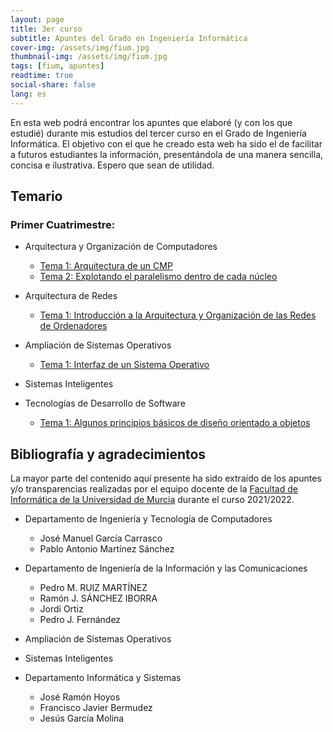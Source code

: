 ```yaml
---
layout: page
title: 3er curso
subtitle: Apuntes del Grado en Ingeniería Informática
cover-img: /assets/img/fium.jpg
thumbnail-img: /assets/img/fium.jpg
tags: [fium, apuntes]
readtime: true
social-share: false
lang: es
---
```


En esta web podrá encontrar los apuntes que elaboré (y con los que estudié) durante mis estudios del tercer curso en el Grado de Ingeniería Informática. El objetivo con el que he creado esta web ha sido el de facilitar a futuros estudiantes la información, presentándola de una manera sencilla, concisa e ilustrativa. Espero que sean de utilidad.

## Temario

### Primer Cuatrimestre:

- Arquitectura y Organización de Computadores
  
  - [Tema 1: Arquitectura de un CMP](../../../informatica3/AOC/Tema1/Tema1.html)
  - [Tema 2: Explotando el paralelismo dentro de cada núcleo](../../../informatica3/AOC/Tema1/Tema2.html)

- Arquitectura de Redes
  
  - [Tema 1: Introducción a la Arquitectura y Organización de las Redes de Ordenadores](../../../informatica3/AR/Tema1/Tema1.html)

- Ampliación de Sistemas Operativos
  
  - [Tema 1: Interfaz de un Sistema Operativo](../../../informatica3/ASO/Tema1/Tema1.html)

- Sistemas Inteligentes

- Tecnologías de Desarrollo de Software
  
  - [Tema 1: Algunos principios básicos de diseño orientado a objetos](../../../informatica3/TDS/Tema1/Tema1.html)

## Bibliografía y agradecimientos

La mayor parte del contenido aquí presente ha sido extraído de los apuntes y/o transparencias realizadas por el equipo docente de la [Facultad de Informática de la Universidad de Murcia](https://www.um.es/web/informatica/) durante el curso 2021/2022.

- Departamento de Ingeniería y Tecnología de Computadores
  
  - José Manuel García Carrasco
  - Pablo Antonio Martínez Sánchez

- Departamento de Ingeniería de la Información y las Comunicaciones
  
  - Pedro M. RUIZ MARTÍNEZ
  - Ramón J. SÁNCHEZ IBORRA
  - Jordi Ortiz
  - Pedro J. Fernández

- Ampliación de Sistemas Operativos

- Sistemas Inteligentes

- Departamento Informática y Sistemas
  
  - José Ramón Hoyos
  - Francisco Javier Bermudez
  - Jesús García Molina
